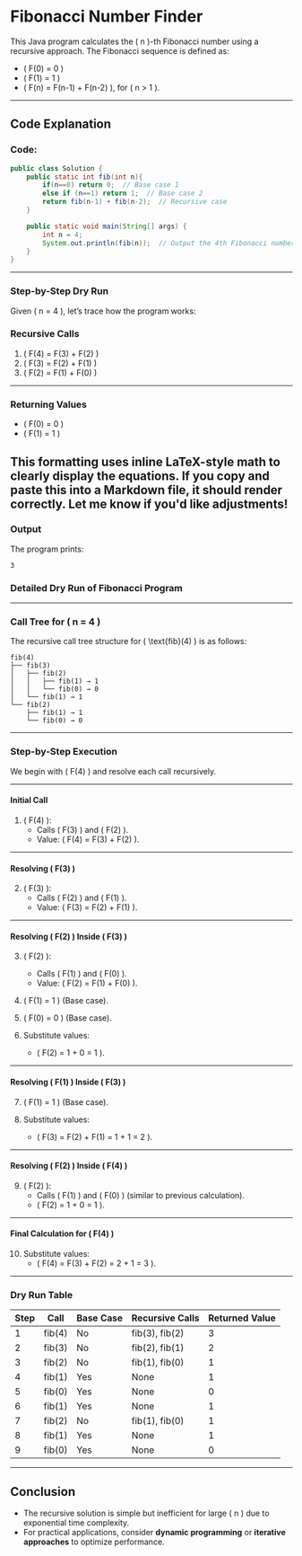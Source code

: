 # Fibonacci Number Finder

This Java program calculates the \( n \)-th Fibonacci number using a recursive approach. The Fibonacci sequence is defined as:
- \( F(0) = 0 \)
- \( F(1) = 1 \)
- \( F(n) = F(n-1) + F(n-2) \), for \( n > 1 \).

---

## **Code Explanation**
### Code:
```java
public class Solution {
    public static int fib(int n){
        if(n==0) return 0;  // Base case 1
        else if (n==1) return 1;  // Base case 2
        return fib(n-1) + fib(n-2);  // Recursive case
    }

    public static void main(String[] args) {
        int n = 4;
        System.out.println(fib(n));  // Output the 4th Fibonacci number
    }
}
```

---

### **Step-by-Step Dry Run**
Given \( n = 4 \), let’s trace how the program works:


### **Recursive Calls**
1. \( F(4) = F(3) + F(2) \)  
2. \( F(3) = F(2) + F(1) \)  
3. \( F(2) = F(1) + F(0) \)  

---

### **Returning Values**
- \( F(0) = 0 \)  
- \( F(1) = 1 \)  



This formatting uses inline LaTeX-style math to clearly display the equations. If you copy and paste this into a Markdown file, it should render correctly. Let me know if you'd like adjustments!
---

### **Output**
The program prints:
```
3
```

### **Detailed Dry Run of Fibonacci Program**


---

### **Call Tree for \( n = 4 \)**

The recursive call tree structure for \( \text{fib}(4) \) is as follows:

```
fib(4)
├── fib(3)
│   ├── fib(2)
│   │   ├── fib(1) → 1
│   │   └── fib(0) → 0
│   └── fib(1) → 1
└── fib(2)
    ├── fib(1) → 1
    └── fib(0) → 0
```

---


### **Step-by-Step Execution**

We begin with \( F(4) \) and resolve each call recursively.

---

#### **Initial Call**
1. \( F(4) \):  
   - Calls \( F(3) \) and \( F(2) \).  
   - Value: \( F(4) = F(3) + F(2) \).  

---

#### **Resolving \( F(3) \)**
2. \( F(3) \):  
   - Calls \( F(2) \) and \( F(1) \).  
   - Value: \( F(3) = F(2) + F(1) \).  

---

#### **Resolving \( F(2) \) Inside \( F(3) \)**
3. \( F(2) \):  
   - Calls \( F(1) \) and \( F(0) \).  
   - Value: \( F(2) = F(1) + F(0) \).  

4. \( F(1) = 1 \) (Base case).  
5. \( F(0) = 0 \) (Base case).  

6. Substitute values:  
   - \( F(2) = 1 + 0 = 1 \).  

---

#### **Resolving \( F(1) \) Inside \( F(3) \)**
7. \( F(1) = 1 \) (Base case).  

8. Substitute values:  
   - \( F(3) = F(2) + F(1) = 1 + 1 = 2 \).  

---

#### **Resolving \( F(2) \) Inside \( F(4) \)**
9. \( F(2) \):  
   - Calls \( F(1) \) and \( F(0) \) (similar to previous calculation).  
   - \( F(2) = 1 + 0 = 1 \).  

---

#### **Final Calculation for \( F(4) \)**
10. Substitute values:  
    - \( F(4) = F(3) + F(2) = 2 + 1 = 3 \).  

---


### **Dry Run Table**

| Step | Call          | Base Case | Recursive Calls       | Returned Value |
|------|---------------|-----------|-----------------------|----------------|
| 1    | fib(4)        | No        | fib(3), fib(2)        | 3              |
| 2    | fib(3)        | No        | fib(2), fib(1)        | 2              |
| 3    | fib(2)        | No        | fib(1), fib(0)        | 1              |
| 4    | fib(1)        | Yes       | None                  | 1              |
| 5    | fib(0)        | Yes       | None                  | 0              |
| 6    | fib(1)        | Yes       | None                  | 1              |
| 7    | fib(2)        | No        | fib(1), fib(0)        | 1              |
| 8    | fib(1)        | Yes       | None                  | 1              |
| 9    | fib(0)        | Yes       | None                  | 0              |

---



## **Conclusion**
- The recursive solution is simple but inefficient for large \( n \) due to exponential time complexity.
- For practical applications, consider **dynamic programming** or **iterative approaches** to optimize performance.
